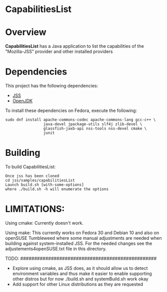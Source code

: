 CapabilitiesList
========================================

Overview
========================================

**CapabilitiesList** has a Java application to list the capabilities
of the "Mozilla-JSS" provider and other installed providers

Dependencies
========================================

This project has the following dependencies:

 - [JSS](https://github.com/dogtagpki/jss)
 - [OpenJDK](https://openjdk.java.net/)

To install these dependencies on Fedora, execute the following:

    sudo dnf install apache-commons-codec apache-commons-lang gcc-c++ \
                     java-devel jpackage-utils slf4j zlib-devel \
                     glassfish-jaxb-api nss-tools nss-devel cmake \
                     junit

Building
========================================
To build CapabilitiesList:

    Once jss has been cloned
    cd jss/samples/capabilitiesList
    Launch build.sh [with-some-options]
    where ./build.sh -h will enumerate the options

LIMITATIONS:
========================================
Using cmake:
Currently doesn't work.

Using make:
This currently works on Fedora 30 and Debian 10 and also on
openSUSE Tumbleweed where some manual adjustments are needed
when building against system-installed JSS. For the needed changes
see the adjustements4openSUSE.txt file in this directory.

TODO:
#################################################
- Explore using cmake, as JSS does, as it should allow us to detect environment
  variables and thus make it easier to enable supporting other distros
  but for now ./build.sh and systemBuild.sh work okay
- Add support for other Linux distributions as they are requested
